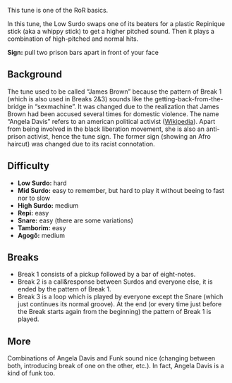This tune is one of the RoR basics.

In this tune, the Low Surdo swaps one of its beaters for a plastic Repinique stick (aka a whippy stick) to get a higher
pitched sound. Then it plays a combination of high-pitched and normal hits.

**Sign:** pull two prison bars apart in front of your face

## Background

The tune used to be called “James Brown” because the pattern of Break 1 (which is also used in Breaks 2&3) sounds like
the getting-back-from-the-bridge in “sexmachine”. It was changed due to the realization that James Brown had been
accused several times for domestic violence. The name “Angela Davis” refers to an american political activist
([Wikipedia](https://en.wikipedia.org/wiki/Angela_Davis)). Apart from being involved in the black liberation movement,
she is also an anti-prison activist, hence the tune sign. The former sign (showing an Afro haircut) was changed due
to its racist connotation.

## Difficulty

* **Low Surdo:** hard
* **Mid Surdo:** easy to remember, but hard to play it without beeing to fast nor to slow
* **High Surdo:** medium
* **Repi:** easy
* **Snare:** easy (there are some variations)
* **Tamborim:** easy
* **Agogô:** medium

## Breaks

* Break 1 consists of a pickup followed by a bar of eight-notes.
* Break 2 is a call&response between Surdos and everyone else, it is ended by the pattern of Break 1.
* Break 3 is a loop which is played by everyone except the Snare (which just continues its normal groove). At the end
  (or every time just before the Break starts again from the beginning) the pattern of Break 1 is played.

## More

Combinations of Angela Davis and Funk sound nice (changing between both, introducing break of one on the other, etc.).
In fact, Angela Davis is a kind of funk too.